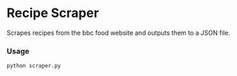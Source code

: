 Recipe Scraper
==============
Scrapes recipes from the bbc food website and outputs them to a JSON file.

### Usage
```bash
python scraper.py
```
